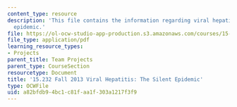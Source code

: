 ```yaml
---
content_type: resource
description: 'This file contains the information regarding viral hepatitis: the silent
  epidemic.'
file: https://ol-ocw-studio-app-production.s3.amazonaws.com/courses/15-232-business-model-innovation-global-health-in-frontier-markets-fall-2013/a82bfdb94bc1c81faa1f303a1217f3f9_MIT15_232F13_a1_vrl-hep_1.pdf
file_type: application/pdf
learning_resource_types:
- Projects
parent_title: Team Projects
parent_type: CourseSection
resourcetype: Document
title: '15.232 Fall 2013 Viral Hepatitis: The Silent Epidemic'
type: OCWFile
uid: a82bfdb9-4bc1-c81f-aa1f-303a1217f3f9
---
```

